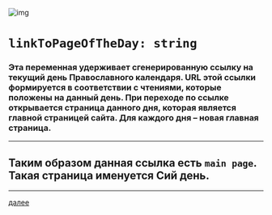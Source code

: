 ![img](https://1.bp.blogspot.com/-tAc5q1JTbDA/Xc6iT2nQdQI/AAAAAAAAEpE/CDxjGm5K0u4pvEyBHLyD3PjpBukCLBWiwCLcBGAsYHQ/s320/001.png "001")

# `linkToPageOfTheDay: string`

### Эта переменная удерживает сгенерированную ссылку на текущий день Православного календаря. URL этой ссылки формируется в соответствии с чтениями, которые положены на данный день. При переходе по ссылке открывается страница данного дня, которая является главной страницей сайта. Для каждого дня – новая главная страница.


---

## Таким образом данная ссылка есть `main page`. Такая страница именуется **Сий день**.







---

[далее](002.html)

<br>
